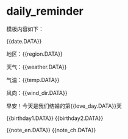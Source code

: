 # daily_reminder

模板内容如下：

{{date.DATA}} 

地区：{{region.DATA}} 

天气：{{weather.DATA}} 

气温：{{temp.DATA}} 

风向：{{wind_dir.DATA}} 

早安！今天是我们结婚的第{{love_day.DATA}}天 

{{birthday1.DATA}} 
{{birthday2.DATA}}


{{note_en.DATA}} 
{{note_ch.DATA}}


